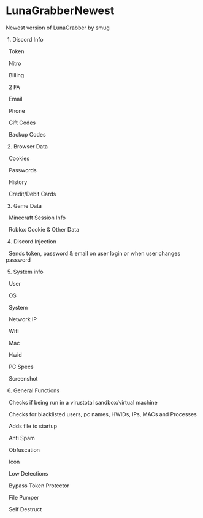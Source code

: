 # LunaGrabberNewest

Newest version of LunaGrabber by smug







&nbsp;1.   Discord Info

&nbsp;         Token

&nbsp;         Nitro

&nbsp;         Billing

&nbsp;         2 FA

&nbsp;         Email

&nbsp;         Phone

&nbsp;         Gift Codes

&nbsp;         Backup Codes



&nbsp;2.   Browser Data

&nbsp;         Cookies

&nbsp;         Passwords

&nbsp;         History

&nbsp;         Credit/Debit Cards



&nbsp;3.   Game Data

&nbsp;         Minecraft Session Info

&nbsp;         Roblox Cookie \& Other Data



&nbsp;4.   Discord Injection

&nbsp;         Sends token, password \& email on user login or when user changes password



&nbsp;5.   System info

&nbsp;         User

&nbsp;         OS

&nbsp;         System

&nbsp;         Network IP

&nbsp;         Wifi

&nbsp;         Mac

&nbsp;         Hwid

&nbsp;         PC Specs

&nbsp;         Screenshot



&nbsp;6.   General Functions

&nbsp;         Checks if being run in a virustotal sandbox/virtual machine

&nbsp;         Checks for blacklisted users, pc names, HWIDs, IPs, MACs and Processes

&nbsp;         Adds file to startup

&nbsp;         Anti Spam

&nbsp;         Obfuscation

&nbsp;         Icon

&nbsp;         Low Detections

&nbsp;         Bypass Token Protector

&nbsp;         File Pumper

&nbsp;         Self Destruct


